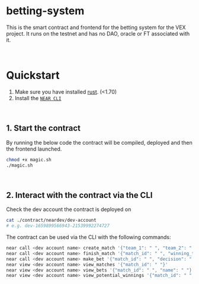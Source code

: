 # betting-system
This is the smart contract and frontend for the betting system for the VEX project. It runs on the testnet and has no DAO, oracle or FT associated with it.

<br />

# Quickstart

1. Make sure you have installed [rust](https://rust.org/). (<1.70)
2. Install the [`NEAR CLI`](https://github.com/near/near-cli#setup)

<br />

## 1. Start the contract
By running the below code the contract will be compiled, deployed and then the frontend launched.

```bash
chmod +x magic.sh
./magic.sh
```

<br />

## 2. Interact with the contract via the CLI 

Check the dev account the contract is deployed on
```bash
cat ./contract/neardev/dev-account
# e.g. dev-1659899566943-21539992274727
```

The contract can be used via the CLI with the following commands: 

```bash
near call <dev account name> create_match '{"team_1": " ", "team_2": " ", "in_odds_1": " ", "in_odds_2": " ", "date": " "}' --accountId <dev account name>
near call <dev account name> finish_match '{"match_id": " ", "winning_team": " "}' --accountId <dev account name>
near call <dev account name> make_bet '{"match_id": " ", "decision": " "}' --amount 2 --accountId <your account name>
near view <dev account name> view_matches '{"match_id": " "}'
near view <dev account name> view_bets '{"match_id": " ", "name": " "}'
near view <dev account name> view_potential_winnings '{"match_id": " ", "team": " ", "bet_amount": " "}'
```

<br />
